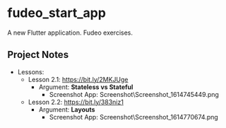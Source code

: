 # fudeo_start_app

A new Flutter application. Fudeo exercises.

## Project Notes
- Lessons:
    - Lesson 2.1: https://bit.ly/2MKJUge
        - Argument: **Stateless vs Stateful**
            - Screenshot App: Screenshot\Screenshot_1614745449.png
    - Lesson 2.2: https://bit.ly/383niz1
        - Argument: **Layouts**
            - Screenshot App: Screenshot\Screenshot_1614770674.png
